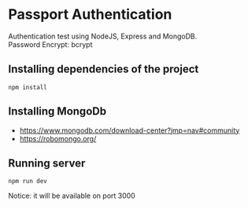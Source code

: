# Passport Authentication
Authentication test using NodeJS, Express and MongoDB. <br />
Password Encrypt: bcrypt

## Installing dependencies of the project
`npm install`

## Installing MongoDb
* https://www.mongodb.com/download-center?jmp=nav#community
* https://robomongo.org/

## Running server
`npm run dev`

Notice: it will be available on port 3000